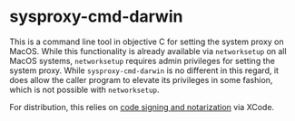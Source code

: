# sysproxy-cmd-darwin

This is a command line tool in objective C for setting the system proxy on MacOS. While this functionality is already available via `networksetup` on all MacOS systems, `networksetup` requires admin privileges for setting the system proxy. While `sysproxy-cmd-darwin` is no different in this regard, it does allow the caller program to elevate its privileges in some fashion, which is not possible with `networksetup`.

For distribution, this relies on [code signing and notarization](https://developer.apple.com/documentation/security/notarizing_macos_software_before_distribution) via XCode.